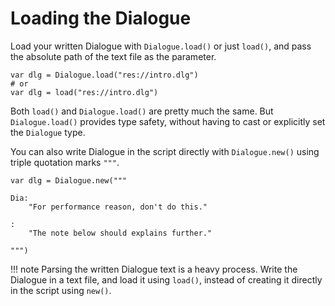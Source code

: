 # Loading the Dialogue

Load your written Dialogue with `Dialogue.load()` or just `load()`, and pass the absolute path of the text file as the parameter.

```gdscript
var dlg = Dialogue.load("res://intro.dlg")
# or
var dlg = load("res://intro.dlg")
```

Both `load()` and `Dialogue.load()` are pretty much the same. But `Dialogue.load()` provides type safety, without having to cast or explicitly set the `Dialogue` type.

You can also write Dialogue in the script directly with `Dialogue.new()` using triple quotation marks `"""`.

```gdscript
var dlg = Dialogue.new("""

Dia:
    "For performance reason, don't do this."

:
    "The note below should explains further."

""")
```

!!! note
    Parsing the written Dialogue text is a heavy process. Write the Dialogue in a text file, and load it using `load()`, instead of creating it directly in the script using `new()`.

